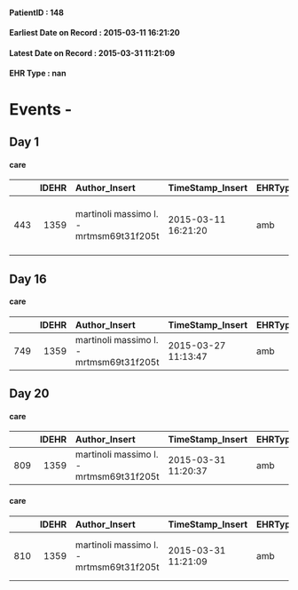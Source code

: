
#### PatientID : 148
#### Earliest Date on Record : 2015-03-11 16:21:20
#### Latest Date on Record : 2015-03-31 11:21:09
#### EHR Type : nan

# Events - 

## Day 1

#### care
|     |   IDEHR | Author_Insert                           | TimeStamp_Insert    | EHRType   |   PatientID |   IDGESTIONE_AUSILI |   ds_ncons |   opt_annulla_consegna | dt_Ric_consegna     | dt_ric_cons_forn    | opt_ausilio                          |
|----:|--------:|:----------------------------------------|:--------------------|:----------|------------:|--------------------:|-----------:|-----------------------:|:--------------------|:--------------------|:-------------------------------------|
| 443 |    1359 | martinoli massimo l. - mrtmsm69t31f205t | 2015-03-11 16:21:20 | amb       |         148 |                 285 |      24806 |                      0 | 2015-03-10 00:00:00 | 2015-03-10 00:00:00 | 2 tips walker 2 wheels (walker) # 10 |


## Day 16

#### care
|     |   IDEHR | Author_Insert                           | TimeStamp_Insert    | EHRType   |   PatientID |   IDGESTIONE_AUSILI |   ds_ncons |   opt_annulla_consegna | dt_Ric_consegna     | dt_ric_cons_forn    | opt_ausilio            |
|----:|--------:|:----------------------------------------|:--------------------|:----------|------------:|--------------------:|-----------:|-----------------------:|:--------------------|:--------------------|:-----------------------|
| 749 |    1359 | martinoli massimo l. - mrtmsm69t31f205t | 2015-03-27 11:13:47 | amb       |         148 |                 592 |      24915 |                      0 | 2015-03-27 00:00:00 | 2015-03-27 00:00:00 | comfortable chair # 21 |


## Day 20

#### care
|     |   IDEHR | Author_Insert                           | TimeStamp_Insert    | EHRType   |   PatientID |   IDGESTIONE_AUSILI |   ds_ncons |   opt_annulla_consegna | dt_Ric_consegna     | dt_ric_cons_forn    | opt_ausilio           |
|----:|--------:|:----------------------------------------|:--------------------|:----------|------------:|--------------------:|-----------:|-----------------------:|:--------------------|:--------------------|:----------------------|
| 809 |    1359 | martinoli massimo l. - mrtmsm69t31f205t | 2015-03-31 11:20:37 | amb       |         148 |                 652 |      24936 |                      0 | 2015-03-31 00:00:00 | 2015-03-31 00:00:00 | swivel seat bath # 22 |

#### care
|     |   IDEHR | Author_Insert                           | TimeStamp_Insert    | EHRType   |   PatientID |   IDGESTIONE_AUSILI |   ds_ncons |   opt_annulla_consegna | ds_note_x                        | dt_Ric_consegna     | dt_ric_cons_forn    | opt_ausilio           |
|----:|--------:|:----------------------------------------|:--------------------|:----------|------------:|--------------------:|-----------:|-----------------------:|:---------------------------------|:--------------------|:--------------------|:----------------------|
| 810 |    1359 | martinoli massimo l. - mrtmsm69t31f205t | 2015-03-31 11:21:09 | amb       |         148 |                 653 |      24936 |                      0 | 3cm inner edge and outer tub 7cm | 2015-03-31 00:00:00 | 2015-03-31 00:00:00 | swivel seat bath # 22 |



